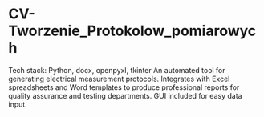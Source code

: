 ﻿# CV-Tworzenie_Protokolow_pomiarowych

Tech stack: Python, docx, openpyxl, tkinter
An automated tool for generating electrical measurement protocols. Integrates with Excel spreadsheets and Word templates to produce professional reports for quality assurance and testing departments. GUI included for easy data input.
